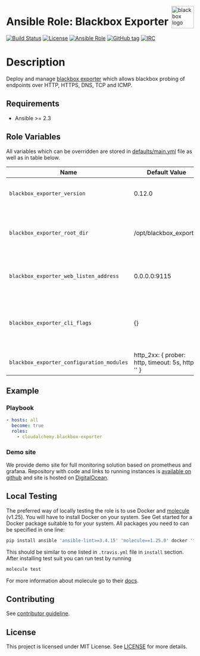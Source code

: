 <p><img src="http://jacobsmedia.com/wp-content/uploads/2015/08/black-box-edit.png" alt="blackbox logo" title="blackbox" align="right" height="60" /></p>

# Ansible Role: Blackbox Exporter

[![Build Status](https://travis-ci.org/cloudalchemy/ansible-blackbox-exporter.svg?branch=master)](https://travis-ci.org/cloudalchemy/ansible-blackbox-exporter)
[![License](https://img.shields.io/badge/license-MIT%20License-brightgreen.svg)](https://opensource.org/licenses/MIT)
[![Ansible Role](https://img.shields.io/badge/ansible%20role-cloudalchemy.blackbox_exporter-blue.svg)](https://galaxy.ansible.com/cloudalchemy/blackbox-exporter/)
[![GitHub tag](https://img.shields.io/github/tag/cloudalchemy/ansible-blackbox-exporter.svg)](https://github.com/cloudalchemy/ansible-blackbox-exporter/tags)
[![IRC](https://img.shields.io/badge/chat-on%20freenode-blue.svg)](http://webchat.freenode.net/?channels=cloudalchemy)

# Description

Deploy and manage [blackbox exporter](https://github.com/prometheus/blackbox_exporter) which allows blackbox probing of endpoints over HTTP, HTTPS, DNS, TCP and ICMP.

## Requirements

- Ansible >= 2.3

## Role Variables

All variables which can be overridden are stored in [defaults/main.yml](defaults/main.yml) file as well as in table below.

| Name           | Default Value | Description                        |
| -------------- | ------------- | -----------------------------------|
| `blackbox_exporter_version` | 0.12.0 | Blackbox exporter package version |
| `blackbox_exporter_root_dir` | /opt/blackbox_exporter | Path to directory with blackbox exporter binary file |
| `blackbox_exporter_web_listen_address` | 0.0.0.0:9115 | Address on which blackbox exporter will be listening |
| `blackbox_exporter_cli_flags` | {} | Additional configuration flags passed to blackbox exporter binary at startup |
| `blackbox_exporter_configuration_modules` | http_2xx: { prober: http, timeout: 5s, http: '' } | |

## Example

### Playbook

```yaml
- hosts: all
  become: true
  roles:
    - cloudalchemy.blackbox-exporter
```

### Demo site

We provide demo site for full monitoring solution based on prometheus and grafana. Repository with code and links to running instances is [available on github](https://github.com/cloudalchemy/demo-site) and site is hosted on [DigitalOcean](https://digitalocean.com).

## Local Testing

The preferred way of locally testing the role is to use Docker and [molecule](https://github.com/metacloud/molecule) (v1.25). You will have to install Docker on your system. See Get started for a Docker package suitable to for your system.
All packages you need to can be specified in one line:
```sh
pip install ansible 'ansible-lint>=3.4.15' 'molecule==1.25.0' docker 'testinfra>=1.7.0,<=1.10.1'
```
This should be similar to one listed in `.travis.yml` file in `install` section. 
After installing test suit you can run test by running
```sh
molecule test
```
For more information about molecule go to their [docs](http://molecule.readthedocs.io/en/stable-1.25/).

## Contributing

See [contributor guideline](CONTRIBUTING.md).

## License

This project is licensed under MIT License. See [LICENSE](/LICENSE) for more details.
